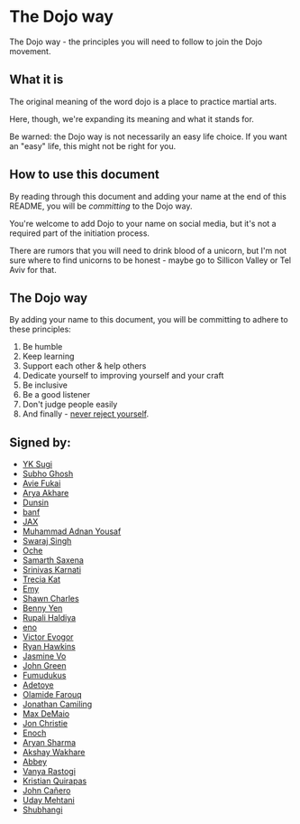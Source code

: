 # The Dojo way

The Dojo way - the principles you will need to follow to join the Dojo movement.

## What it is

The original meaning of the word dojo is a place to practice martial arts.

Here, though, we're expanding its meaning and what it stands for.

Be warned: the Dojo way is not necessarily an easy life choice. If you want an "easy" life, this might not be right for you.

## How to use this document

By reading through this document and adding your name at the end of this README, you will be *committing* to the Dojo way.

You're welcome to add Dojo to your name on social media, but it's not a required part of the initiation process.

There are rumors that you will need to drink blood of a unicorn, but I'm not sure where to find unicorns to be honest - maybe go to Sillicon Valley or Tel Aviv for that.

## The Dojo way

By adding your name to this document, you will be committing to adhere to these principles:

1. Be humble
1. Keep learning
1. Support each other & help others
1. Dedicate yourself to improving yourself and your craft
1. Be inclusive
1. Be a good listener
1. Don't judge people easily
1. And finally - [never reject yourself](https://twitter.com/ykdojo/status/1564252923483541504).

## Signed by:
- [YK Sugi](https://twitter.com/ykdojo)
- [Subho Ghosh](https://twitter.com/subhoghosh_)
- [Avie Fukai](https://twitter.com/AvieDev)
- [Arya Akhare](https://twitter.com/arya_akhare)
- [Dunsin](https://twitter.com/DunsinWebDev)
- [banf](https://twitter.com/banf)
- [JAX](https://twitter.com/44jax44)
- [Muhammad Adnan Yousaf](https://twitter.com/ma593y)
- [Swaraj Singh](https://twitter.com/Swaraj_Singh__)
- [Oche](https://twitter.com/Ochecodes)
- [Samarth Saxena](https://twitter.com/awesamarth_)
- [Srinivas Karnati](https://twitter.com/__karnati)
- [Trecia Kat](https://twitter.com/TreciaKS)
- [Emy](https://twitter.com/njong_emy)
- [Shawn Charles](https://twitter.com/ShawnBasquiat)
- [Benny Yen](https://twitter.com/benny123tw/)
- [Rupali Haldiya](https://twitter.com/rupali_codes)
- [eno](https://twitter.com/codEno_12)
- [Victor Evogor](https://twitter.com/victorevogor)
- [Ryan Hawkins](https://twitter.com/F5DevLife)
- [Jasmine Vo](https://twitter.com/jasminepvodev)
- [John Green](https://twitter.com/JohnGreenDev)
- [Fumudukus](https://twitter.com/OnyelaUdochukw1)
- [Adetoye](https://twitter.com/adetoye_dev)
- [Olamide Farouq](https://twitter.com/Olamide_farouq)
- [Jonathan Camiling](https://twitter.com/JayCamDev)
- [Max DeMaio](https://twitter.com/maxwelldemaio)
- [Jon Christie](https://twitter.com/thejonchristie)
- [Enoch](https://twitter.com/iamenochchirima)
- [Aryan Sharma](https://twitter.com/Aryansh2022)
- [Akshay Wakhare](https://twitter.com/akshay__wakhare)
- [Abbey](https://twitter.com/abbeywilltech)
- [Vanya Rastogi](https://twitter.com/vanya_rastogi)
- [Kristian Quirapas](https://twitter.com/k_quirapas)
- [John Cañero](https://twitter.com/johncaneroo)
- [Uday Mehtani](https://twitter.com/uday03meh)
- [Shubhangi](https://twitter.com/mshubhangi12)
